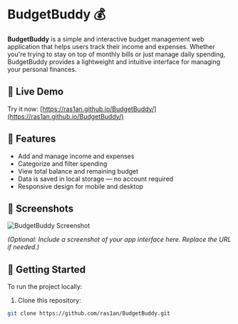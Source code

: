 # BudgetBuddy 💰

**BudgetBuddy** is a simple and interactive budget management web application that helps users track their income and expenses. Whether you're trying to stay on top of monthly bills or just manage daily spending, BudgetBuddy provides a lightweight and intuitive interface for managing your personal finances.

## 🔗 Live Demo

Try it now: [https://ras1an.github.io/BudgetBuddy/](https://ras1an.github.io/BudgetBuddy/)

## 🧰 Features

- Add and manage income and expenses
- Categorize and filter spending
- View total balance and remaining budget
- Data is saved in local storage — no account required
- Responsive design for mobile and desktop

## 📸 Screenshots

![BudgetBuddy Screenshot](https://raw.githubusercontent.com/ras1an/BudgetBuddy/main/screenshot.png)

*(Optional: Include a screenshot of your app interface here. Replace the URL if needed.)*

## 🚀 Getting Started

To run the project locally:

1. Clone this repository:

```bash
git clone https://github.com/ras1an/BudgetBuddy.git

